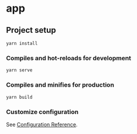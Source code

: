 # app

## Project setup
```
yarn install
```

### Compiles and hot-reloads for development
```
yarn serve
```

### Compiles and minifies for production
```
yarn build 
```

### Customize configuration
See [Configuration Reference](https://cli.vuejs.org/config/).

